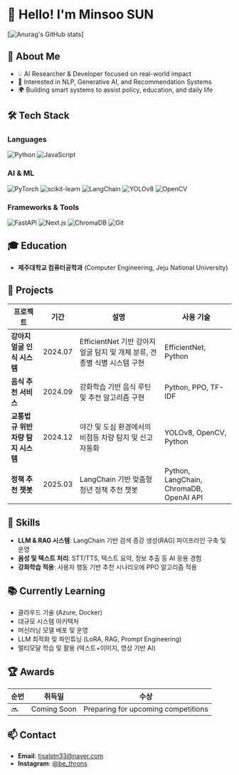 # 👋 Hello! I'm Minsoo SUN


[![Anurag's GitHub stats](https://github-readme-stats.vercel.app/api?username=tjsalstn33)]


## 🚀 About Me
- 💡 AI Researcher & Developer focused on real-world impact
- 🤖 Interested in NLP, Generative AI, and Recommendation Systems
- 🌍 Building smart systems to assist policy, education, and daily life

## 🛠️ Tech Stack
### Languages
![Python](https://img.shields.io/badge/Python-3776AB?style=for-the-badge&logo=python&logoColor=white)
![JavaScript](https://img.shields.io/badge/JavaScript-F7DF1E?style=for-the-badge&logo=javascript&logoColor=black)

### AI & ML
![PyTorch](https://img.shields.io/badge/PyTorch-EE4C2C?style=for-the-badge&logo=PyTorch&logoColor=white)
![scikit-learn](https://img.shields.io/badge/scikit--learn-F7931E?style=for-the-badge&logo=scikit-learn&logoColor=white)
![LangChain](https://img.shields.io/badge/LangChain-00B050?style=for-the-badge)
![YOLOv8](https://img.shields.io/badge/YOLOv8-FF5733?style=for-the-badge)
![OpenCV](https://img.shields.io/badge/OpenCV-5C3EE8?style=for-the-badge&logo=opencv&logoColor=white)
### Frameworks & Tools
![FastAPI](https://img.shields.io/badge/FastAPI-009688?style=for-the-badge&logo=fastapi&logoColor=white)
![Next.js](https://img.shields.io/badge/Next.js-000000?style=for-the-badge&logo=nextdotjs&logoColor=white)
![ChromaDB](https://img.shields.io/badge/ChromaDB-6E40C9?style=for-the-badge)
![Git](https://img.shields.io/badge/Git-F05032?style=for-the-badge&logo=git&logoColor=white)

## 🎓 Education
- **제주대학교 컴퓨터공학과** (Computer Engineering, Jeju National University)

## 💼 Projects
| 프로젝트 | 기간 | 설명 | 사용 기술 |
|---------|------|------|-----------|
| **강아지 얼굴 인식 시스템** | 2024.07 | EfficientNet 기반 강아지 얼굴 탐지 및 개체 분류, 견종별 식별 시스템 구현 | EfficientNet, Python |
| **음식 추천 서비스** | 2024.09 | 강화학습 기반 음식 루틴 및 추천 알고리즘 구현 | Python, PPO, TF-IDF |
| **교통법규 위반 차량 탐지 시스템** | 2024.12 | 야간 및 도심 환경에서의 비점등 차량 탐지 및 신고 자동화 | YOLOv8, OpenCV, Python |
| **정책 추천 챗봇** | 2025.03 | LangChain 기반 맞춤형 청년 정책 추천 챗봇 | Python, LangChain, ChromaDB, OpenAI API |

## 🌟 Skills
- **LLM & RAG 시스템**: LangChain 기반 검색 증강 생성(RAG) 파이프라인 구축 및 운영
- **음성 및 텍스트 처리**: STT/TTS, 텍스트 요약, 정보 추출 등 AI 응용 경험
- **강화학습 적용**: 사용자 행동 기반 추천 시나리오에 PPO 알고리즘 적용

## 📚 Currently Learning
 - 클라우드 기술 (Azure, Docker)
 - 대규모 시스템 아키텍처
 - 머신러닝 모델 배포 및 운영
 - LLM 최적화 및 파인튜닝 (LoRA, RAG, Prompt Engineering)
 - 멀티모달 학습 및 활용 (텍스트+이미지, 영상 기반 AI)

## 🏆 Awards
| 순번 | 취득일 | 수상 |
|------|--------|------|
| 🔜 | Coming Soon | Preparing for upcoming competitions |

## 📫 Contact
- **Email**: tjsalstn33@naver.com
- **Instagram**: [@be_throns](https://www.instagram.com/be_thorns/)


